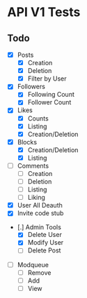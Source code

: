 # API V1 Tests

## Todo

- [x] Posts
    - [x] Creation
    - [x] Deletion
    - [x] Filter by User
- [x] Followers
    - [x] Following Count
    - [x] Follower Count
- [x] Likes
    - [x] Counts
    - [x] Listing
    - [x] Creation/Deletion
- [x] Blocks
    - [x] Creation/Deletion
    - [x] Listing
- [ ] Comments
    - [ ] Creation
    - [ ] Deletion
    - [ ] Listing
    - [ ] Liking
- [x] User All Deauth
- [x] Invite code stub
- [.] Admin Tools
    - [x] Delete User
    - [x] Modify User
    - [ ] Delete Post
- [ ] Modqueue
    - [ ] Remove
    - [ ] Add
    - [ ] View